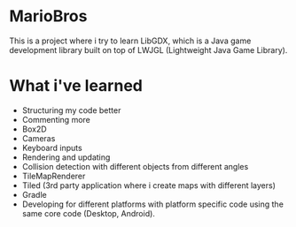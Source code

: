 # MarioBros
This is a project where i try to learn LibGDX, which is a Java game development library built on top of LWJGL (Lightweight Java Game Library).
# What i've learned
- Structuring my code better
- Commenting more
- Box2D
- Cameras
- Keyboard inputs
- Rendering and updating
- Collision detection with different objects from different angles
- TileMapRenderer
- Tiled (3rd party application where i create maps with different layers)
- Gradle
- Developing for different platforms with platform specific code using the same core code (Desktop, Android).

